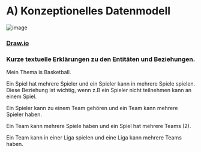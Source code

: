 # A) Konzeptionelles Datenmodell 

![image](https://github.com/user-attachments/assets/c3cd750d-644a-4bff-8f70-0d7f6f5c49fb)

### [Draw.io](Konzeptionell.drawio)

### Kurze textuelle Erklärungen zu den Entitäten und Beziehungen.

Mein Thema is Basketball.

Ein Spiel hat mehrere Spieler und ein Spieler kann in mehrere Spiele spielen.
Diese Beziehung ist wichtig, wenn z.B ein Spieler nicht teilnehmen kann an einem Spiel.

Ein Spieler kann zu einem Team gehören und ein Team kann mehrere Spieler haben.


Ein Team kann mehrere Spiele haben und ein Spiel hat mehrere Teams (2).

Ein Team kann in einer Liga spielen und eine Liga kann mehrere Teams haben.
